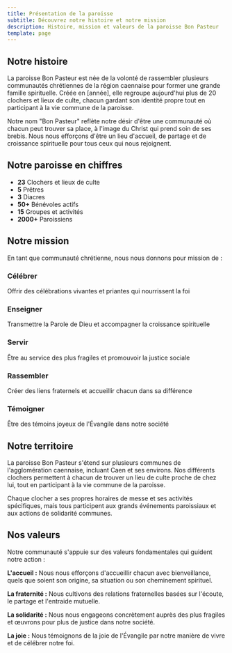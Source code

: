 ```yaml
---
title: Présentation de la paroisse
subtitle: Découvrez notre histoire et notre mission
description: Histoire, mission et valeurs de la paroisse Bon Pasteur
template: page
---
```


## Notre histoire

La paroisse Bon Pasteur est née de la volonté de rassembler plusieurs communautés chrétiennes de la région caennaise pour former une grande famille spirituelle. Créée en [année], elle regroupe aujourd'hui plus de 20 clochers et lieux de culte, chacun gardant son identité propre tout en participant à la vie commune de la paroisse.

Notre nom "Bon Pasteur" reflète notre désir d'être une communauté où chacun peut trouver sa place, à l'image du Christ qui prend soin de ses brebis. Nous nous efforçons d'être un lieu d'accueil, de partage et de croissance spirituelle pour tous ceux qui nous rejoignent.

## Notre paroisse en chiffres

- **23** Clochers et lieux de culte
- **5** Prêtres
- **3** Diacres
- **50+** Bénévoles actifs
- **15** Groupes et activités
- **2000+** Paroissiens

## Notre mission

En tant que communauté chrétienne, nous nous donnons pour mission de :

### Célébrer
Offrir des célébrations vivantes et priantes qui nourrissent la foi

### Enseigner
Transmettre la Parole de Dieu et accompagner la croissance spirituelle

### Servir
Être au service des plus fragiles et promouvoir la justice sociale

### Rassembler
Créer des liens fraternels et accueillir chacun dans sa différence

### Témoigner
Être des témoins joyeux de l'Évangile dans notre société

## Notre territoire

La paroisse Bon Pasteur s'étend sur plusieurs communes de l'agglomération caennaise, incluant Caen et ses environs. Nos différents clochers permettent à chacun de trouver un lieu de culte proche de chez lui, tout en participant à la vie commune de la paroisse.

Chaque clocher a ses propres horaires de messe et ses activités spécifiques, mais tous participent aux grands événements paroissiaux et aux actions de solidarité communes.

## Nos valeurs

Notre communauté s'appuie sur des valeurs fondamentales qui guident notre action :

**L'accueil :** Nous nous efforçons d'accueillir chacun avec bienveillance, quels que soient son origine, sa situation ou son cheminement spirituel.

**La fraternité :** Nous cultivons des relations fraternelles basées sur l'écoute, le partage et l'entraide mutuelle.

**La solidarité :** Nous nous engageons concrètement auprès des plus fragiles et œuvrons pour plus de justice dans notre société.

**La joie :** Nous témoignons de la joie de l'Évangile par notre manière de vivre et de célébrer notre foi.
